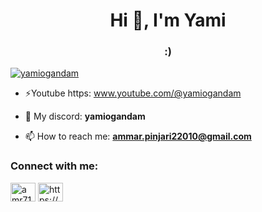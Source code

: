 <h1 align="center">Hi 👋, I'm Yami</h1>
<h3 align="center">:)</h3>

<p align="left"> <a href="https://twitter.com/yamiogandam" target="_blank"><img src="https://img.shields.io/twitter/follow/yamiogandam?logo=twitter&style=for-the-badge" alt="yamiogandam" /></a> </p>

- ⚡Youtube https: www.youtube.com/@yamiogandam

- 🔧 My discord:  **yamiogandam**

- 📫 How to reach me:  **ammar.pinjari22010@gmail.com**

<h3 align="left">Connect with me:</h3>
<p align="left">
<a href="https://twitter.com/amr71682630" target="blank"><img align="center" src="https://raw.githubusercontent.com/rahuldkjain/github-profile-readme-generator/master/src/images/icons/Social/twitter.svg" alt="amr71682630" height="30" width="40" /></a>
<a href="https://discord.gg/https://discord.gg/f4QdxYkvUF" target="blank"><img align="center" src="https://raw.githubusercontent.com/rahuldkjain/github-profile-readme-generator/master/src/images/icons/Social/discord.svg" alt="https://discord.gg/f4QdxYkvUF" height="30" width="40" /></a>
</p>


